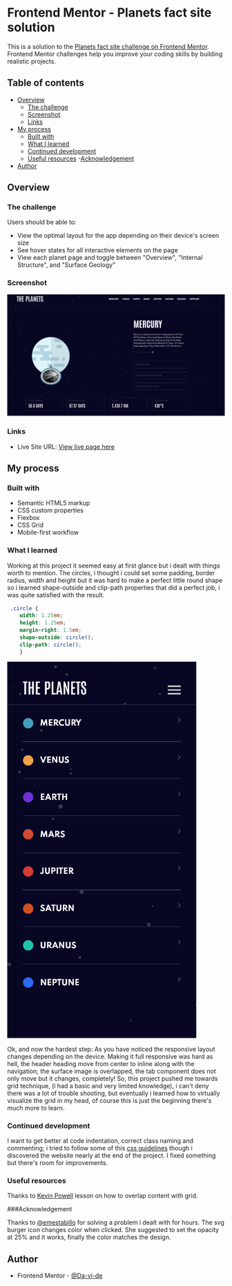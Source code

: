 # Frontend Mentor - Planets fact site solution

This is a solution to the [Planets fact site challenge on Frontend Mentor](https://www.frontendmentor.io/challenges/planets-fact-site-gazqN8w_f). Frontend Mentor challenges help you improve your coding skills by building realistic projects. 

## Table of contents

- [Overview](#overview)
  - [The challenge](#the-challenge)
  - [Screenshot](#screenshot)
  - [Links](#links)
- [My process](#my-process)
  - [Built with](#built-with)
  - [What I learned](#what-i-learned)
  - [Continued development](#continued-development)
  - [Useful resources](#useful-resources)
  -[Acknowledgement](#acknowledgement)
- [Author](#author)



## Overview

### The challenge

Users should be able to:

- View the optimal layout for the app depending on their device's screen size
- See hover states for all interactive elements on the page
- View each planet page and toggle between "Overview", "Internal Structure", and "Surface Geology"

### Screenshot

![](./assets/planets_fact_site_screenshot.png)


### Links

- Live Site URL: [View live page here](http://planets-fact-site-nu.vercel.app/)

## My process

### Built with

- Semantic HTML5 markup
- CSS custom properties
- Flexbox
- CSS Grid
- Mobile-first workflow

### What I learned

Working at this project it seemed easy at first glance but i dealt with things worth to mention.
The circles, i thought i could set some padding, border radius, width and height but it was hard
to make a perfect little round shape so i learned shape-outside and clip-path properties that did a perfect job,
i was quite satisfied with the result.

```css
 .circle {
    width: 1.25em;
    height: 1.25em;
    margin-right: 1.5em;
    shape-outside: circle();
    clip-path: circle();
    }
```

![](./assets/mobile_menu_screenshot.png)

Ok, and now the hardest step: As you have noticed the responsive layout changes depending on the device. Making it full responsive
was hard as hell, the header heading move from center to inline along with the navigation; the surface image is overlapped, the tab component
does not only move but it changes, completely! So, this project pushed me towards grid technique, (i had a basic and very limited knowledge),
i can't deny there was a lot of trouble shooting, but eventually i learned how to virtually visualize the grid in my head, of course this is just
the beginning there's much more to learn.


### Continued development

I want to get better at code indentation, correct class naming and commenting; i tried to follow some of this
[css guidelines](https://cssguidelin.es/) though i discovered the website nearly at the end of the project. I fixed something
but there's room for improvements.


### Useful resources

Thanks to [Kevin Powell](https://www.youtube.com/watch?v=HFG3BKOqOlE) lesson on how to overlap content with grid.


###Acknowledgement

Thanks to [@emestabillo](https://www.frontendmentor.io/profile/emestabillo) for solving a problem i dealt with for hours.
The svg burger icon changes color when clicked. She suggested to set the opacity at 25% and it works, finally the color
matches the design.


## Author

- Frontend Mentor - [@Da-vi-de](https://www.frontendmentor.io/profile/Da-vi-de)